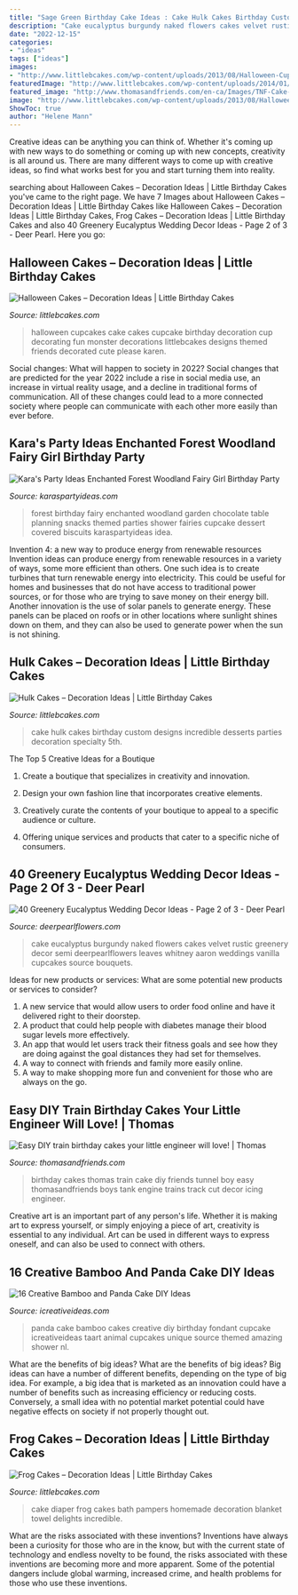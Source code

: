```yaml
---
title: "Sage Green Birthday Cake Ideas : Cake Hulk Cakes Birthday Custom Designs Incredible Desserts Parties Decoration Specialty 5th"
description: "Cake eucalyptus burgundy naked flowers cakes velvet rustic greenery decor semi deerpearlflowers leaves whitney aaron weddings vanilla cupcakes source bouquets"
date: "2022-12-15"
categories:
- "ideas"
tags: ["ideas"]
images:
- "http://www.littlebcakes.com/wp-content/uploads/2013/08/Halloween-Cup-Cakes.jpg"
featuredImage: "http://www.littlebcakes.com/wp-content/uploads/2014/01/Frog-Diaper-Cake.jpg"
featured_image: "http://www.thomasandfriends.com/en-ca/Images/TNF-Cake-tunnel2-700x467_tcm1108-306079.jpg"
image: "http://www.littlebcakes.com/wp-content/uploads/2013/08/Halloween-Cup-Cakes.jpg"
ShowToc: true
author: "Helene Mann"
---
```



Creative ideas can be anything you can think of. Whether it's coming up with new ways to do something or coming up with new concepts, creativity is all around us. There are many different ways to come up with creative ideas, so find what works best for you and start turning them into reality.

	

		
searching about Halloween Cakes – Decoration Ideas | Little Birthday Cakes you've came to the right page. We have 7 Images about Halloween Cakes – Decoration Ideas | Little Birthday Cakes like Halloween Cakes – Decoration Ideas | Little Birthday Cakes, Frog Cakes – Decoration Ideas | Little Birthday Cakes and also 40 Greenery Eucalyptus Wedding Decor Ideas - Page 2 of 3 - Deer Pearl. Here you go:
		
    
## Halloween Cakes – Decoration Ideas | Little Birthday Cakes

<img loading=lazy src="http://www.littlebcakes.com/wp-content/uploads/2013/08/Halloween-Cup-Cakes.jpg" onerror="this.onerror=null;this.src='https://tse1.mm.bing.net/th?id=OIP.bt6rqh7WnN6QPYYMBG8vLAHaJ4&amp;pid=15.1';" alt="Halloween Cakes – Decoration Ideas | Little Birthday Cakes">

_Source: littlebcakes.com_

>halloween cupcakes cake cakes cupcake birthday decoration cup decorating fun monster decorations littlebcakes designs themed friends decorated cute please karen. 

	

Social changes: What will happen to society in 2022?
Social changes that are predicted for the year 2022 include a rise in social media use, an increase in virtual reality usage, and a decline in traditional forms of communication. All of these changes could lead to a more connected society where people can communicate with each other more easily than ever before.

    
## Kara&#039;s Party Ideas Enchanted Forest Woodland Fairy Girl Birthday Party

<img loading=lazy src="https://www.karaspartyideas.com/wp-content/uploads/2013/02/223578_482890555103704_436296639_n_600x900.jpg" onerror="this.onerror=null;this.src='https://tse4.mm.bing.net/th?id=OIP.1AR40-RmPQg3JqAV9d6KXgHaLH&amp;pid=15.1';" alt="Kara&#039;s Party Ideas Enchanted Forest Woodland Fairy Girl Birthday Party">

_Source: karaspartyideas.com_

>forest birthday fairy enchanted woodland garden chocolate table planning snacks themed parties shower fairies cupcake dessert covered biscuits karaspartyideas idea. 

	

Invention 4: a new way to produce energy from renewable resources
Invention ideas can produce energy from renewable resources in a variety of ways, some more efficient than others. One such idea is to create turbines that turn renewable energy into electricity. This could be useful for homes and businesses that do not have access to traditional power sources, or for those who are trying to save money on their energy bill. Another innovation is the use of solar panels to generate energy. These panels can be placed on roofs or in other locations where sunlight shines down on them, and they can also be used to generate power when the sun is not shining.

    
## Hulk Cakes – Decoration Ideas | Little Birthday Cakes

<img loading=lazy src="http://www.littlebcakes.com/wp-content/uploads/2014/01/Hulk-Cake-768x1024.jpg" onerror="this.onerror=null;this.src='https://tse3.mm.bing.net/th?id=OIP.1tinCIVK0lSm-KQ566mV6gHaJ4&amp;pid=15.1';" alt="Hulk Cakes – Decoration Ideas | Little Birthday Cakes">

_Source: littlebcakes.com_

>cake hulk cakes birthday custom designs incredible desserts parties decoration specialty 5th. 

	

The Top 5 Creative Ideas for a Boutique
1. Create a boutique that specializes in creativity and innovation.
2. Design your own fashion line that incorporates creative elements.

3. Creatively curate the contents of your boutique to appeal to a specific audience or culture.

4. Offering unique services and products that cater to a specific niche of consumers.


    
## 40 Greenery Eucalyptus Wedding Decor Ideas - Page 2 Of 3 - Deer Pearl

<img loading=lazy src="https://www.deerpearlflowers.com/wp-content/uploads/2016/12/Naked-wedding-cake-vanilla-red-velvet-eucalyptus-leaves-burgundy-flowers-via-Aaron-Whitney-Photography.jpg" onerror="this.onerror=null;this.src='https://tse1.mm.bing.net/th?id=OIP.yd1dpV1RmZcg1H9JtFt8ZAHaLH&amp;pid=15.1';" alt="40 Greenery Eucalyptus Wedding Decor Ideas - Page 2 of 3 - Deer Pearl">

_Source: deerpearlflowers.com_

>cake eucalyptus burgundy naked flowers cakes velvet rustic greenery decor semi deerpearlflowers leaves whitney aaron weddings vanilla cupcakes source bouquets. 

	

Ideas for new products or services: What are some potential new products or services to consider?
1. A new service that would allow users to order food online and have it delivered right to their doorstep.
2. A product that could help people with diabetes manage their blood sugar levels more effectively.
3. An app that would let users track their fitness goals and see how they are doing against the goal distances they had set for themselves.
4. A way to connect with friends and family more easily online.
5. A way to make shopping more fun and convenient for those who are always on the go.

    
## Easy DIY Train Birthday Cakes Your Little Engineer Will Love! | Thomas

<img loading=lazy src="http://www.thomasandfriends.com/en-ca/Images/TNF-Cake-tunnel2-700x467_tcm1108-306079.jpg" onerror="this.onerror=null;this.src='https://tse3.mm.bing.net/th?id=OIP.JzmhjXIKg-fiF9Uzw9DH8wHaJ4&amp;pid=15.1';" alt="Easy DIY train birthday cakes your little engineer will love! | Thomas">

_Source: thomasandfriends.com_

>birthday cakes thomas train cake diy friends tunnel boy easy thomasandfriends boys tank engine trains track cut decor icing engineer. 

	

Creative art is an important part of any person's life. Whether it is making art to express yourself, or simply enjoying a piece of art, creativity is essential to any individual. Art can be used in different ways to express oneself, and can also be used to connect with others.

    
## 16 Creative Bamboo And Panda Cake DIY Ideas

<img loading=lazy src="https://www.icreativeideas.com/wp-content/uploads/2014/06/panda-cake-5.jpg" onerror="this.onerror=null;this.src='https://tse4.mm.bing.net/th?id=OIP.vXuCyMBtrVbddfTthm8N1gHaKw&amp;pid=15.1';" alt="16 Creative Bamboo and Panda Cake DIY Ideas">

_Source: icreativeideas.com_

>panda cake bamboo cakes creative diy birthday fondant cupcake icreativeideas taart animal cupcakes unique source themed amazing shower nl. 

	

What are the benefits of big ideas?
What are the benefits of big ideas? Big ideas can have a number of different benefits, depending on the type of big idea. For example, a big idea that is marketed as an innovation could have a number of benefits such as increasing efficiency or reducing costs. Conversely, a small idea with no potential market potential could have negative effects on society if not properly thought out.

    
## Frog Cakes – Decoration Ideas | Little Birthday Cakes

<img loading=lazy src="http://www.littlebcakes.com/wp-content/uploads/2014/01/Frog-Diaper-Cake.jpg" onerror="this.onerror=null;this.src='https://tse3.mm.bing.net/th?id=OIP.yXfxEnbFdPVF5HF-QXhBFwHaJ4&amp;pid=15.1';" alt="Frog Cakes – Decoration Ideas | Little Birthday Cakes">

_Source: littlebcakes.com_

>cake diaper frog cakes bath pampers homemade decoration blanket towel delights incredible. 

	

What are the risks associated with these inventions?
Inventions have always been a curiosity for those who are in the know, but with the current state of technology and endless novelty to be found, the risks associated with these inventions are becoming more and more apparent. Some of the potential dangers include global warming, increased crime, and health problems for those who use these inventions.

